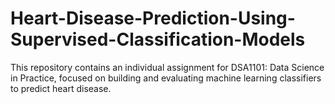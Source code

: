 # Heart-Disease-Prediction-Using-Supervised-Classification-Models
This repository contains an individual assignment for DSA1101: Data Science in Practice, focused on building and evaluating machine learning classifiers to predict heart disease.
